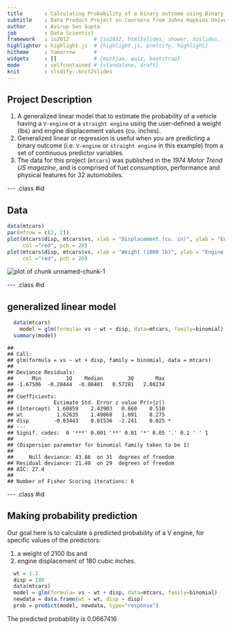```yaml
---
title       : Calculating Probability of a binary outcome using Binary Logistic Regression
subtitle    : Data Product Project on Coursera from Johns Hopkins University
author      : Avirup Sen Gupta
job         : Data Scientist
framework   : io2012        # {io2012, html5slides, shower, dzslides, ...}
highlighter : highlight.js  # {highlight.js, prettify, highlight}
hitheme     : tomorrow      # 
widgets     : []            # {mathjax, quiz, bootstrap}
mode        : selfcontained # {standalone, draft}
knit        : slidify::knit2slides
---
```



## Project Description

1. A generalized linear model that to  estimate the probability of a vehicle having a `V-engine` or a `straight engine` using the user-defined a weight (lbs) and engine displacement values (cu. inches). 
2. Generalized linear or regression is useful when you are predicting a binary outcome (i.e. `V-engine` or `straight engine` in this example) from a set of continuous predictor variables. 
3. The data for this project (`mtcars`) was published in the *1974 Motor Trend US magazine*, and is comprised of fuel consumption, performance and physical features for 32 automobiles.

--- .class #id 

## Data


```r
data(mtcars)
par(mfrow = c(2, 2))
plot(mtcars$disp, mtcars$vs, xlab = "Displacement (cu. in)", ylab = "Engine type", 
     col ="red", pch = 20)
plot(mtcars$disp, mtcars$vs, xlab = "Weight (1000 lb)", ylab = "Engine type", 
     col ="red", pch = 20)
```

![plot of chunk unnamed-chunk-1](assets/fig/unnamed-chunk-1-1.png)

--- .class #id 

## generalized linear model

```r
  data(mtcars)
	model = glm(formula= vs ~ wt + disp, data=mtcars, family=binomial)
  summary(model)
```

```
## 
## Call:
## glm(formula = vs ~ wt + disp, family = binomial, data = mtcars)
## 
## Deviance Residuals: 
##      Min        1Q    Median        3Q       Max  
## -1.67506  -0.28444  -0.08401   0.57281   2.08234  
## 
## Coefficients:
##             Estimate Std. Error z value Pr(>|z|)  
## (Intercept)  1.60859    2.43903   0.660    0.510  
## wt           1.62635    1.49068   1.091    0.275  
## disp        -0.03443    0.01536  -2.241    0.025 *
## ---
## Signif. codes:  0 '***' 0.001 '**' 0.01 '*' 0.05 '.' 0.1 ' ' 1
## 
## (Dispersion parameter for binomial family taken to be 1)
## 
##     Null deviance: 43.86  on 31  degrees of freedom
## Residual deviance: 21.40  on 29  degrees of freedom
## AIC: 27.4
## 
## Number of Fisher Scoring iterations: 6
```

--- .class #id 

## Making probability prediction
Our goal here is to calculate a predicted probability of a V engine, for specific values of the predictors: 
 1. a weight of 2100 lbs and 
 2. engine displacement of 180 cubic inches.


```r
  wt = 1.2
  disp = 180 
  data(mtcars)
  model = glm(formula= vs ~ wt + disp, data=mtcars, family=binomial)
  newdata = data.frame(wt = wt, disp = disp)
  prob = predict(model, newdata, type="response")
```
The predicted probability is 0.0667416



